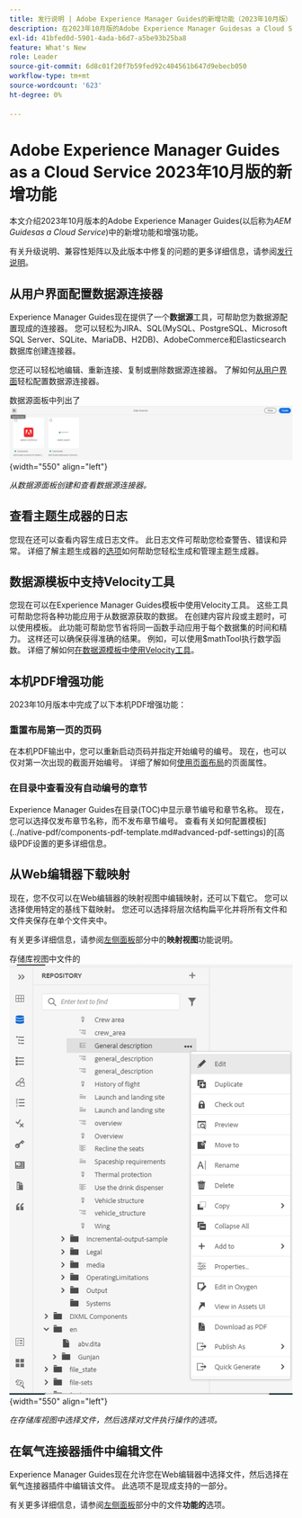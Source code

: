 ```yaml
---
title: 发行说明 | Adobe Experience Manager Guides的新增功能（2023年10月版）
description: 在2023年10月版的Adobe Experience Manager Guidesas a Cloud Service中了解新增功能和增强功能。
exl-id: 41bfed0d-5901-4ada-b6d7-a5be93b25ba8
feature: What's New
role: Leader
source-git-commit: 6d8c01f20f7b59fed92c404561b647d9ebecb050
workflow-type: tm+mt
source-wordcount: '623'
ht-degree: 0%

---
```


# Adobe Experience Manager Guides as a Cloud Service 2023年10月版的新增功能

本文介绍2023年10月版本的Adobe Experience Manager Guides(以后称为&#x200B;*AEM Guidesas a Cloud Service*)中的新增功能和增强功能。

有关升级说明、兼容性矩阵以及此版本中修复的问题的更多详细信息，请参阅[发行说明](release-notes-2023-10-0.md)。


## 从用户界面配置数据源连接器

Experience Manager Guides现在提供了一个&#x200B;**数据源**&#x200B;工具，可帮助您为数据源配置现成的连接器。 您可以轻松为JIRA、SQL(MySQL、PostgreSQL、Microsoft SQL Server、SQLite、MariaDB、H2DB)、AdobeCommerce和Elasticsearch数据库创建连接器。

您还可以轻松地编辑、重新连接、复制或删除数据源连接器。 了解如何[从用户界面](../cs-install-guide/conf-data-source-connector-tools.md)轻松配置数据源连接器。

数据源面板中列出了![数据源连接器](assets/data-sources-create-window.png){width="550" align="left"}

*从数据源面板创建和查看数据源连接器。*

## 查看主题生成器的日志

您现在还可以查看内容生成日志文件。 此日志文件可帮助您检查警告、错误和异常。  详细了解主题生成器的[选项](../user-guide/web-editor-content-snippet.md#options-for-a-topic-generator)如何帮助您轻松生成和管理主题生成器。

## 数据源模板中支持Velocity工具

您现在可以在Experience Manager Guides模板中使用Velocity工具。 这些工具可帮助您将各种功能应用于从数据源获取的数据。 在创建内容片段或主题时，可以使用模板。 此功能可帮助您节省将同一函数手动应用于每个数据集的时间和精力。  这样还可以确保获得准确的结果。
例如，可以使用$mathTool执行数学函数。
详细了解如何[在数据源模板中使用Velocity工具](../user-guide/web-editor-content-snippet.md#use-velocity-tools)。


## 本机PDF增强功能

2023年10月版本中完成了以下本机PDF增强功能：

### 重置布局第一页的页码

在本机PDF输出中，您可以重新启动页码并指定开始编号的编号。 现在，也可以仅对第一次出现的截面开始编号。
详细了解如何[使用页面布局](../native-pdf/design-page-layout.md#page-props-page-layout)的页面属性。


### 在目录中查看没有自动编号的章节

Experience Manager Guides在目录(TOC)中显示章节编号和章节名称。 现在，您可以选择仅发布章节名称，而不发布章节编号。 查看有关如何配置模板](../native-pdf/components-pdf-template.md#advanced-pdf-settings)的[高级PDF设置的更多详细信息。

## 从Web编辑器下载映射

现在，您不仅可以在Web编辑器的映射视图中编辑映射，还可以下载它。 您可以选择使用特定的基线下载映射。 您还可以选择将层次结构扁平化并将所有文件和文件夹保存在单个文件夹中。

有关更多详细信息，请参阅[左侧面板](../user-guide/web-editor-features.md#id2051EA0M0HS)部分中的&#x200B;**映射视图**&#x200B;功能说明。

存储库视图中文件的![选项菜单](assets/options-menu-repo-view-file-level-2310.png){width="550" align="left"}

*在存储库视图中选择文件，然后选择对文件执行操作的选项。*

## 在氧气连接器插件中编辑文件

Experience Manager Guides现在允许您在Web编辑器中选择文件，然后选择在氧气连接器插件中编辑该文件。 此选项不是现成支持的一部分。

有关更多详细信息，请参阅[左侧面板](../user-guide/web-editor-features.md#id2051EA0M0HS)部分中的文件&#x200B;**功能的**&#x200B;选项。
